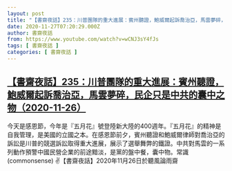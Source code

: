 ```yaml
---
layout: post
title: "【書齋夜話】235：川普團隊的重大進展：賓州聽證，鮑威爾起訴喬治亞，馬雲夢碎，民企只是中共的囊中之物（2020-11-26）"
date: 2020-11-27T07:20:29.000Z
author: 書齋夜話
from: https://www.youtube.com/watch?v=wCNJ3sY4fJs
tags: [ 書齋夜話 ]
categories: [ 書齋夜話 ]
---
```

<!--1606461629000-->
[【書齋夜話】235：川普團隊的重大進展：賓州聽證，鮑威爾起訴喬治亞，馬雲夢碎，民企只是中共的囊中之物（2020-11-26）](https://www.youtube.com/watch?v=wCNJ3sY4fJs)
------

<div>
今天是感恩節，今年是『五月花』號登陸新大陸的400週年。『五月花』的精神是自我管理，是美國的立國之本。在感恩節前夕，賓州聽證和鮑威爾律師對喬治亞的訴訟是川普的競選訴訟取得重大進展，展示了選舉舞弊的鐵證。中共對馬雲的一系列動作預警中國民營企業的前途黯淡，是黨的盤中餐，囊中物。常識(commonsense) ✌【書齋夜話】2020年11月26日於聽風論雨齋
</div>
